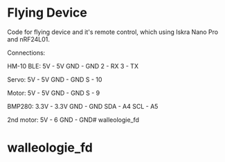 # Flying Device
Code for flying device and it's remote control, which using Iskra Nano Pro and nRF24L01.

Connections:

HM-10 BLE:
5V - 5V
GND - GND
2 - RX
3 - TX

Servo:
5V - 5V
GND - GND
S - 10

Motor:
5V - 5V
GND - GND
S - 9

BMP280:
3.3V - 3.3V
GND - GND
SDA - A4
SCL - A5

2nd motor:
5V - 6
GND - GND# walleologie_fd
# walleologie_fd
